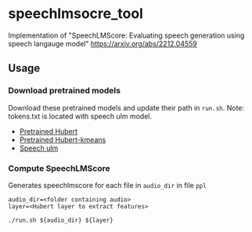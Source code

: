 # speechlmsocre_tool

Implementation of "SpeechLMScore: Evaluating speech generation using speech langauge model" https://arxiv.org/abs/2212.04559


## Usage 

### Download pretrained models
Download these pretrained models and update their path in ```run.sh```. Note: tokens.txt is located with speech ulm model.

* [Pretrained Hubert](https://dl.fbaipublicfiles.com/hubert/hubert_base_ls960.pt)  
* [Pretrained Hubert-kmeans](https://dl.fbaipublicfiles.com/textless_nlp/gslm/hubert/km50/km.bin)
* [Speech ulm](https://huggingface.co/soumi-maiti/speech-ulm-lstm)


### Compute SpeechLMScore

Generates speechlmscore for each file in ```audio_dir``` in file ```ppl```

```
audio_dir=<folder containing audio>
layer=<Hubert layer to extract features>

./run.sh ${audio_dir} ${layer}
```
